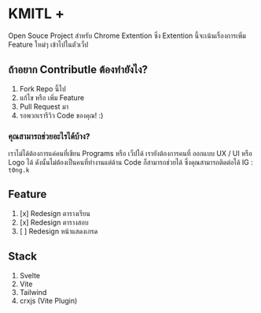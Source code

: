 # KMITL +

Open Souce Project สำหรับ Chrome Extention ซึ่ง Extention นี้จะเน้นเรื่องการเพิ่ม Feature ใหม่ๆ เข้าไปในตัวเว็ป

## ถ้าอยาก Contributle ต้องทำยังไง?

1. Fork Repo นี้ไป
2. แก้ไข หรือ เพิ่ม Feature
3. Pull Request มา
4. รอพวกเรารีวิว Code ของคุณ! :)

### คุณสามารถช่วยอะไรได้บ้าง?

เราไม่ได้ต้องการแค่คนที่เขียน Programs หรือ เว็ปได้
เรายังต้องการคนที่ ออกแบบ UX / UI หรือ Logo ได้ ดังนั้นไม่ต้องเป็นคนที่ทำงานแต่ด้าน Code ก็สามารถช่วยได้ ซึ่งคุณสามารถติดต่อได้ IG : ``t0ng.k``

## Feature

1. [x] Redesign ตารางเรียน
2. [x] Redesign ตารางสอบ
3. [ ] Redesign หน้าแสดงเกรด

## Stack

1. Svelte
2. Vite
3. Tailwind
4. crxjs (Vite Plugin)
